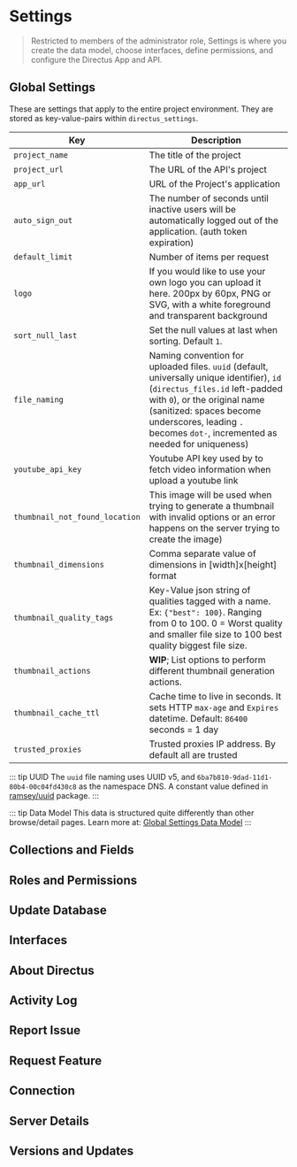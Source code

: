 # Settings

> Restricted to members of the administrator role, Settings is where you create the data model, choose interfaces, define permissions, and configure the Directus App and API.

## Global Settings

These are settings that apply to the entire project environment. They are stored as key-value-pairs within `directus_settings`.

Key               | Description
----------------- | ---------------------------------------------------------------
`project_name`    | The title of the project
`project_url`     | The URL of the API's project
`app_url`         | URL of the Project's application
`auto_sign_out`   | The number of seconds until inactive users will be automatically logged out of the application. (auth token expiration)
`default_limit`   | Number of items per request
`logo`            | If you would like to use your own logo you can upload it here. 200px by 60px, PNG or SVG, with a white foreground and transparent background
`sort_null_last`  | Set the null values at last when sorting. Default `1`.
`file_naming`     | Naming convention for uploaded files. `uuid` (default, universally unique identifier), `id` (`directus_files.id` left-padded with `0`), or the original name (sanitized: spaces become underscores, leading `.` becomes `dot-`, incremented as needed for uniqueness)
`youtube_api_key` | Youtube API key used by to fetch video information when upload a youtube link
`thumbnail_not_found_location` | This image will be used when trying to generate a thumbnail with invalid options or an error happens on the server trying to create the image) | Returns 404
`thumbnail_dimensions`      | Comma separate value of dimensions in [width]x[height] format | 200x200
`thumbnail_quality_tags`    | Key-Value json string of qualities tagged with a name. Ex: `{"best": 100}`. Ranging from 0 to 100. 0 = Worst quality and smaller file size to 100 best quality biggest file size. | `{"poor": 25, "good": 50, "better":  75, "best": 100}`
`thumbnail_actions`         | **WIP**; List options to perform different thumbnail generation actions. | `contain` and `crop`
`thumbnail_cache_ttl`       | Cache time to live in seconds. It sets HTTP `max-age` and `Expires` datetime. Default: `86400` seconds = 1 day
`trusted_proxies` | Trusted proxies IP address. By default all are trusted

::: tip UUID
The `uuid` file naming uses UUID v5, and `6ba7b810-9dad-11d1-80b4-00c04fd430c8` as the namespace DNS. A constant value defined in [ramsey/uuid](https://github.com/ramsey/uuid/blob/5cadea8447ea1734b66e402aeb1a1739957d59f6/src/Uuid.php#L44) package.
:::

::: tip Data Model
This data is structured quite differently than other browse/detail pages. Learn more at: [Global Settings Data Model](/advanced/app/global-settings-data-model.md)
:::

## Collections and Fields

## Roles and Permissions

## Update Database

## Interfaces

## About Directus

## Activity Log

## Report Issue

## Request Feature

## Connection

## Server Details

## Versions and Updates